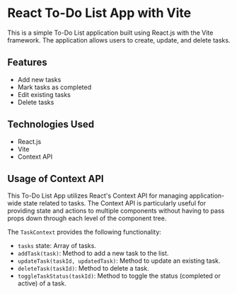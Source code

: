 # React To-Do List App with Vite

This is a simple To-Do List application built using React.js with the Vite framework. The application allows users to create, update, and delete tasks.

## Features

- Add new tasks
- Mark tasks as completed
- Edit existing tasks
- Delete tasks

## Technologies Used

- React.js
- Vite
- Context API

## Usage of Context API

This To-Do List App utilizes React's Context API for managing application-wide state related to tasks. The Context API is particularly useful for providing state and actions to multiple components without having to pass props down through each level of the component tree.

The `TaskContext` provides the following functionality:
- `tasks` state: Array of tasks.
- `addTask(task)`: Method to add a new task to the list.
- `updateTask(taskId, updatedTask)`: Method to update an existing task.
- `deleteTask(taskId)`: Method to delete a task.
- `toggleTaskStatus(taskId)`: Method to toggle the status (completed or active) of a task.

